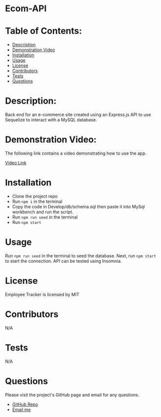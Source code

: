 # Ecom-API
<h1>Table of Contents:</h1>
<ul>
  <li><a href="#description">Description</a></li>
  <li><a href="#demonstration">Demonstration Video</a></li>
  <li><a href="#installation">Installation</a></li>
  <li><a href="#usage">Usage</a></li>
  <li><a href="#license">License</a></li>
  <li><a href="#contributors">Contributors</a></li>
  <li><a href="#tests">Tests</a></li>
  <li><a href="#questions">Questions</a></li>
</ul>
<h1 id="description">Description:</h1>
<p>Back end for an e-commerce site created using an Express.js API to use Sequelize to interact with a MySQL database.</p>

<h1 id="demonstration">Demonstration Video:</h1>
<p>The following link contains a video demonstrating how to use the app.</p>
<a href="https://drive.google.com/file/d/1inGa7B3Vym_mdpSyDd0w48xtA_EmCSCm/view" target="_blank">Video Link</a>

<h1 id="installation">Installation</h1>

- Clone the project repo 
- Run `npm i` in the terminal 
- Copy the code in Develop/db/schema.sql then paste it into MySql workbench and run the script.
- Run `npm run seed` in the terminal 
- Run `npm start`

<h1 id="usage">Usage</h1>

Run `npm run seed` in the terminal to seed the database. Next, run `npm start` to start the connection. API can be tested using Insomnia.

<h1 id="license">License</h1>
<p>Employee Tracker is licensed by MIT</p>
<h1 id="contributors">Contributors</h1>
<p>N/A</p>
<h1 id="tests">Tests</h1>
<p>N/A</p>
<h1 id="questions">Questions</h1>
<p>Please visit the project's GitHub page and email for any questions.</p>
<ul>
  <li><a href="https://github.com/ktkyletran/ecom-api">GitHub Repo</a></li>
  <li><a href="mailto: ktkyletran@gmail.com">Email me</a></li>
</ul>